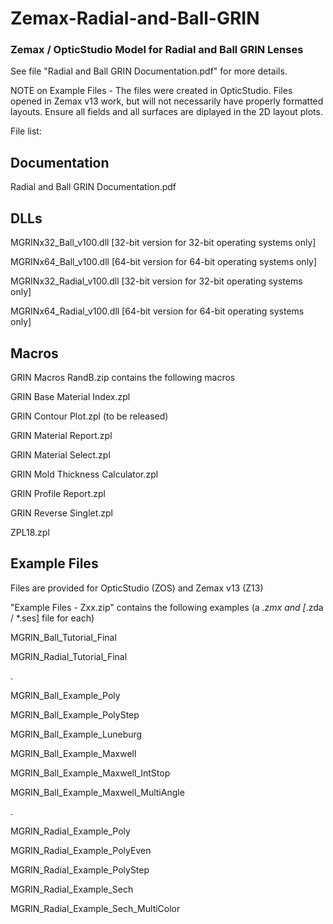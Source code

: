 # Zemax-Radial-and-Ball-GRIN
### Zemax / OpticStudio Model for Radial and Ball GRIN Lenses

See file "Radial and Ball GRIN Documentation.pdf" for more details.

NOTE on Example Files - The files were created in OpticStudio.  Files opened in Zemax v13 work, but will not necessarily have properly formatted layouts.  Ensure all fields and all surfaces are diplayed in the 2D layout plots.

File list:
## Documentation
Radial and Ball GRIN Documentation.pdf

## DLLs
MGRINx32_Ball_v100.dll [32-bit version for 32-bit operating systems only]

MGRINx64_Ball_v100.dll [64-bit version for 64-bit operating systems only]

MGRINx32_Radial_v100.dll [32-bit version for 32-bit operating systems only]

MGRINx64_Radial_v100.dll [64-bit version for 64-bit operating systems only]

## Macros
GRIN Macros RandB.zip contains the following macros

GRIN Base Material Index.zpl

GRIN Contour Plot.zpl (to be released)

GRIN Material Report.zpl

GRIN Material Select.zpl

GRIN Mold Thickness Calculator.zpl

GRIN Profile Report.zpl

GRIN Reverse Singlet.zpl

ZPL18.zpl

## Example Files
Files are provided for OpticStudio (ZOS) and Zemax v13 (Z13)

"Example Files - Zxx.zip" contains the following examples (a *.zmx and [*.zda / *.ses] file for each)

MGRIN_Ball_Tutorial_Final

MGRIN_Radial_Tutorial_Final

.


MGRIN_Ball_Example_Poly

MGRIN_Ball_Example_PolyStep 

MGRIN_Ball_Example_Luneburg 

MGRIN_Ball_Example_Maxwell

MGRIN_Ball_Example_Maxwell_IntStop

MGRIN_Ball_Example_Maxwell_MultiAngle

.

MGRIN_Radial_Example_Poly

MGRIN_Radial_Example_PolyEven

MGRIN_Radial_Example_PolyStep

MGRIN_Radial_Example_Sech

MGRIN_Radial_Example_Sech_MultiColor



